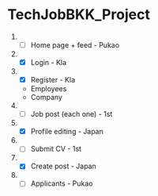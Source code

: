 # TechJobBKK_Project
1.  - [ ] Home page + feed - Pukao
2.  - [x] Login - Kla 
3.  - [x] Register - Kla 
    - Employees
    - Company
4.  - [ ] Job post (each one) - 1st  
5.  - [x] Profile editing - Japan
6.  - [ ] Submit CV - 1st
7.  - [x] Create post - Japan
8. - [ ] Applicants - Pukao
